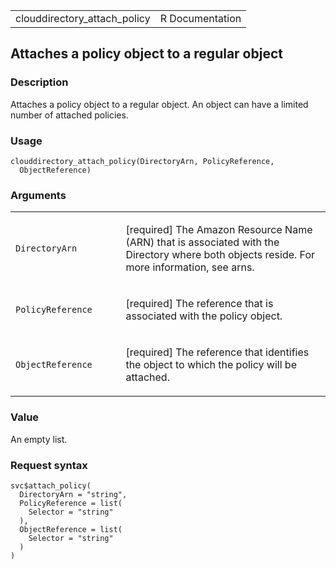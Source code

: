 <table style="width: 100%;">
<tbody>
<tr class="odd">
<td>clouddirectory_attach_policy</td>
<td style="text-align: right;">R Documentation</td>
</tr>
</tbody>
</table>

## Attaches a policy object to a regular object

### Description

Attaches a policy object to a regular object. An object can have a
limited number of attached policies.

### Usage

    clouddirectory_attach_policy(DirectoryArn, PolicyReference,
      ObjectReference)

### Arguments

<table>
<colgroup>
<col style="width: 35%" />
<col style="width: 65%" />
</colgroup>
<tbody>
<tr class="odd">
<td><code
id="clouddirectory_attach_policy_:_DirectoryArn">DirectoryArn</code></td>
<td><p>[required] The Amazon Resource Name (ARN) that is associated with
the Directory where both objects reside. For more information, see
arns.</p></td>
</tr>
<tr class="even">
<td><code
id="clouddirectory_attach_policy_:_PolicyReference">PolicyReference</code></td>
<td><p>[required] The reference that is associated with the policy
object.</p></td>
</tr>
<tr class="odd">
<td><code
id="clouddirectory_attach_policy_:_ObjectReference">ObjectReference</code></td>
<td><p>[required] The reference that identifies the object to which the
policy will be attached.</p></td>
</tr>
</tbody>
</table>

### Value

An empty list.

### Request syntax

    svc$attach_policy(
      DirectoryArn = "string",
      PolicyReference = list(
        Selector = "string"
      ),
      ObjectReference = list(
        Selector = "string"
      )
    )
